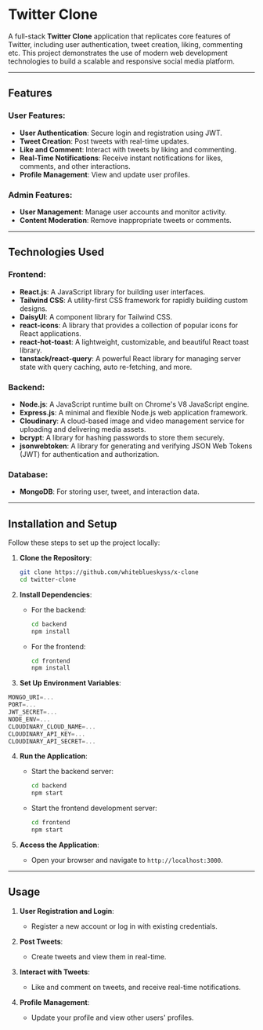 
# **Twitter Clone**

A full-stack **Twitter Clone** application that replicates core features of Twitter, including user authentication, tweet creation, liking, commenting etc. This project demonstrates the use of modern web development technologies to build a scalable and responsive social media platform.

---

## **Features**

### **User Features:**
- **User Authentication**: Secure login and registration using JWT.
- **Tweet Creation**: Post tweets with real-time updates.
- **Like and Comment**: Interact with tweets by liking and commenting.
- **Real-Time Notifications**: Receive instant notifications for likes, comments, and other interactions.
- **Profile Management**: View and update user profiles.

### **Admin Features:**
- **User Management**: Manage user accounts and monitor activity.
- **Content Moderation**: Remove inappropriate tweets or comments.

---

## **Technologies Used**


### **Frontend:**
- **React.js**: A JavaScript library for building user interfaces.
- **Tailwind CSS**: A utility-first CSS framework for rapidly building custom designs.
- **DaisyUI**: A component library for Tailwind CSS.
- **react-icons**: A library that provides a collection of popular icons for React applications.
- **react-hot-toast**: A lightweight, customizable, and beautiful React toast library.
- **tanstack/react-query**: A powerful React library for managing server state with query caching, auto re-fetching, and more.

### **Backend:**
- **Node.js**: A JavaScript runtime built on Chrome's V8 JavaScript engine.
- **Express.js**: A minimal and flexible Node.js web application framework.
- **Cloudinary**: A cloud-based image and video management service for uploading and delivering media assets.
- **bcrypt**: A library for hashing passwords to store them securely.
- **jsonwebtoken**: A library for generating and verifying JSON Web Tokens (JWT) for authentication and authorization.


### **Database:**
- **MongoDB**: For storing user, tweet, and interaction data.

---

## **Installation and Setup**

Follow these steps to set up the project locally:

1. **Clone the Repository**:
   ```bash
   git clone https://github.com/whiteblueskyss/x-clone
   cd twitter-clone
   ```

2. **Install Dependencies**:
   - For the backend:
     ```bash
     cd backend
     npm install
     ```
   - For the frontend:
     ```bash
     cd frontend
     npm install
     ```

3. **Set Up Environment Variables**:



```js
MONGO_URI=...
PORT=...
JWT_SECRET=...
NODE_ENV=...
CLOUDINARY_CLOUD_NAME=...
CLOUDINARY_API_KEY=...
CLOUDINARY_API_SECRET=...
```

4. **Run the Application**:
   - Start the backend server:
     ```bash
     cd backend
     npm start
     ```
   - Start the frontend development server:
     ```bash
     cd frontend
     npm start
     ```

5. **Access the Application**:
   - Open your browser and navigate to `http://localhost:3000`.

---

## **Usage**

1. **User Registration and Login**:
   - Register a new account or log in with existing credentials.

2. **Post Tweets**:
   - Create tweets and view them in real-time.

3. **Interact with Tweets**:
   - Like and comment on tweets, and receive real-time notifications.

4. **Profile Management**:
   - Update your profile and view other users' profiles.
